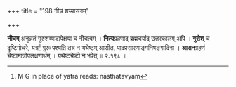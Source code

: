 +++
title = "198 नीचं शय्यासनम्"

+++


**नीचम्** अनुन्नतं गुरुशय्याद्यपेक्षया च नीचत्वम् । **नित्य**ग्रहणाद् ब्रह्मचर्याद् उत्तरकालम् अपि । **गुरोश्** च दृष्टिगोचरे, यत्र[^५१७] गुरुः पश्यति तत्र न यथेष्टम् आसीत, पादप्रसारणाङ्गनिषङ्गादिना । **आसन**ग्रहणं चेष्टामात्रोपलक्षणार्थम् । यथेष्टचेष्टो न भवेत् ॥ २.१९८ ॥


[^५१७]:
     M G in place of yatra reads: nāsthatavyam